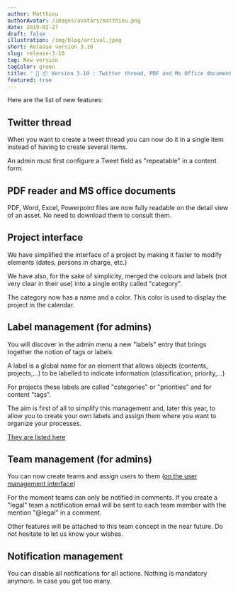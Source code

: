```yaml
---
author: Matthieu
authorAvatar: /images/avatars/matthieu.png
date: 2019-02-27
draft: false
illustration: /img/blog/arrival.jpeg
short: Release version 3.10
slug: release-3-10
tag: New version
tagColor: green
title: " 🚚 📦 Version 3.10 : Twitter thread, PDF and Ms Office document reader,  team management .."
featured: true
---
```


<!-- ![arrival.jpeg](/img/blog/arrival.jpeg "arrival.jpeg")
<a style="background-color:black;color:white;text-decoration:none;padding:4px 6px;font-family:-apple-system, BlinkMacSystemFont, &quot;San Francisco&quot;, &quot;Helvetica Neue&quot;, Helvetica, Ubuntu, Roboto, Noto, &quot;Segoe UI&quot;, Arial, sans-serif;font-size:12px;font-weight:bold;line-height:1.2;display:inline-block;border-radius:3px" href="https://unsplash.com/@drew_beamer?utm_medium=referral&amp;utm_campaign=photographer-credit&amp;utm_content=creditBadge" target="_blank" rel="noopener noreferrer" title="Download free do whatever you want high-resolution photos from Drew Beamer"><span style="display:inline-block;padding:2px 3px"><svg xmlns="http://www.w3.org/2000/svg" style="height:12px;width:auto;position:relative;vertical-align:middle;top:-1px;fill:white" viewBox="0 0 32 32"><title>unsplash-logo</title><path d="M20.8 18.1c0 2.7-2.2 4.8-4.8 4.8s-4.8-2.1-4.8-4.8c0-2.7 2.2-4.8 4.8-4.8 2.7.1 4.8 2.2 4.8 4.8zm11.2-7.4v14.9c0 2.3-1.9 4.3-4.3 4.3h-23.4c-2.4 0-4.3-1.9-4.3-4.3v-15c0-2.3 1.9-4.3 4.3-4.3h3.7l.8-2.3c.4-1.1 1.7-2 2.9-2h8.6c1.2 0 2.5.9 2.9 2l.8 2.4h3.7c2.4 0 4.3 1.9 4.3 4.3zm-8.6 7.5c0-4.1-3.3-7.5-7.5-7.5-4.1 0-7.5 3.4-7.5 7.5s3.3 7.5 7.5 7.5c4.2-.1 7.5-3.4 7.5-7.5z"></path></svg></span><span style="display:inline-block;padding:2px 3px">Drew Beamer</span></a> -->




Here are the list of new features: 

## Twitter thread

When you want to create a tweet thread you can now do it in a single item instead of having to create several items.

An admin must first configure a Tweet field as "repeatable" in a content form.

## PDF reader and MS office documents

PDF, Word, Excel, Powerpoint files are now fully readable on the detail view of an asset. No need to download them to consult them.

## Project interface

We have simplified the interface of a project by making it faster to modify elements (dates, persons in charge, etc.)

We have also, for the sake of simplicity, merged the colours and labels (not very clear in their use) into a single entity called "category".

The category now has a name and a color. This color is used to display the project in the calendar.


## Label management (for admins)

You will discover in the admin menu a new "labels" entry that brings together the notion of tags or labels.

A label is a global name for an element that allows objects (contents, projects,...) to be labelled to indicate information (classification, priority,...)

For projects these labels are called "categories" or "priorities" and for content "tags".

The aim is first of all to simplify this management and, later this year, to allow you to create your own labels and assign them where you want to organize your processes.

[They are listed here](https://app.pilot.pm/labels/)

## Team management (for admins)

You can now create teams and assign users to them ([on the user management interface](https://app.pilot.pm/users/actives))

For the moment teams can only be notified in comments. If you create a "legal" team a notification email will be sent to each team member with the mention "@legal" in a comment.

Other features will be attached to this team concept in the near future. Do not hesitate to let us know your wishes.


## Notification management

You can disable all notifications for all actions. Nothing is mandatory anymore. In case you get too many.
